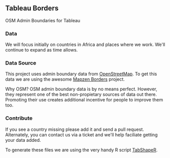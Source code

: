 ## Tableau Borders

OSM Admin Boundaries for Tableau

### Data

We will focus initially on countries in Africa and places where we work.  We'll continue to expand as time allows.

### Data Source

This project uses admin boundary data from [OpenStreetMap](http://openstreetmap.org).  To get this data we are using the awesome [Mapzen Borders](https://mapzen.com/data/borders/) project.

Why OSM?  OSM admin boundary data is by no means perfect.  However, they represent one of the best non-propietary sources of data out there.  Promoting their use creates additional incentive for people to improve them too.

### Contribute

If you see a country missing please add it and send a pull request. Alternately, you can contact us via a ticket and we'll help faciliate getting your data added.

To generate these files we are using the very handy R script [TabShapeR](https://github.com/msolbrig/TabShapeR).  









